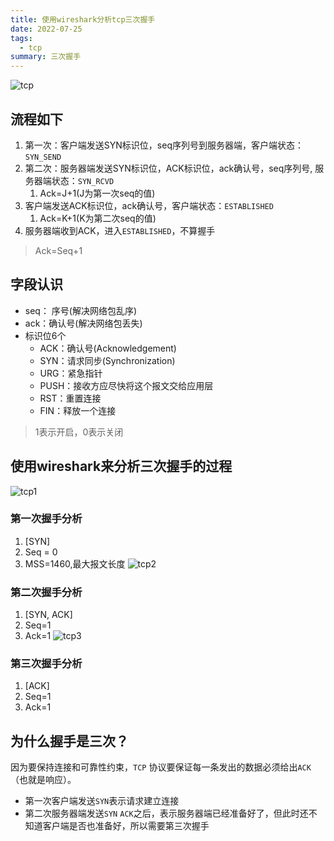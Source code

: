 ```yaml
---
title: 使用wireshark分析tcp三次握手
date: 2022-07-25
tags:
  - tcp
summary: 三次握手
---
```


![tcp](https://tzhen.vip/assets/tcp.png)
## 流程如下
1. 第一次：客户端发送SYN标识位，seq序列号到服务器端，客户端状态：`SYN_SEND`
2. 第二次：服务器端发送SYN标识位，ACK标识位，ack确认号，seq序列号, 服务器端状态：`SYN_RCVD`
    1. Ack=J+1(J为第一次seq的值)
3. 客户端发送ACK标识位，ack确认号，客户端状态：`ESTABLISHED`
    1. Ack=K+1(K为第二次seq的值)
4. 服务器端收到ACK，进入`ESTABLISHED`，不算握手
> Ack=Seq+1
## 字段认识
* seq： 序号(解决网络包乱序)
* ack：确认号(解决网络包丢失)
* 标识位6个
  * ACK：确认号(Acknowledgement)
  * SYN：请求同步(Synchronization)
  * URG：紧急指针
  * PUSH：接收方应尽快将这个报文交给应用层
  * RST：重置连接
  * FIN：释放一个连接
> 1表示开启，0表示关闭
## 使用wireshark来分析三次握手的过程
![tcp1](https://tzhen.vip/assets/tcp1.png)
### 第一次握手分析
1. [SYN]
2. Seq = 0
3. MSS=1460,最大报文长度
![tcp2](https://tzhen.vip/assets/tcp2.png)
### 第二次握手分析
1. [SYN, ACK]
2. Seq=1
3. Ack=1
![tcp3](https://tzhen.vip/assets/tcp3.png)
### 第三次握手分析
1. [ACK]
2. Seq=1
3. Ack=1
## 为什么握手是三次？
因为要保持连接和可靠性约束，`TCP` 协议要保证每一条发出的数据必须给出`ACK`（也就是响应）。
* 第一次客户端发送`SYN`表示请求建立连接
* 第二次服务器端发送`SYN` `ACK`之后，表示服务器端已经准备好了，但此时还不知道客户端是否也准备好，所以需要第三次握手








<!-- TCP 是一个双工协议，为了让双方都保证，建立连接的时候，连接双方都需要向对方发送 SYC（同步请求）和 ACK（响应）。

握手阶段双方都没有烦琐的工作，因此一方向另一方发起同步（SYN）之后，另一方可以将自己的 ACK 和 SYN 打包作为一条消息回复，因此是 3 次握手——需要 3 次数据传输。 -->





















<!-- ## IP： internet protocol（网络协议）
> 数据包是如何传输的?
数据包在发送到目标主机之前，会在本身携带目标IP地址（寻址）、源IP地址(目标主机回复信息)，而这些信息会封装在IP头的数据结构中，IP头是IP数据包开头的信息，包括（源IP地址、目标IP地址、版本号、生存时间等）

> IP只负责数据包的传输，不知道要到哪个应用

> UDP、TCP协议，基于IP之上和应用打交道


## UDP: user datagrma protocol（用户数据协议）
* UDP头中携带了端口号
* 优点：数据传输速度非常快，因此在对数据完整性要求不是很高的情景下适用（游戏，语音）
* 缺点1: 数据传输过程容易丢失，没有重传机制
* 缺点2: 大数据会分成一个个的小数据包经不同路由，不同时间到达接收端，UDP无法有序组装这些数据包，还原完整文件


## TCP：transmission control protocol（传输控制协议）
* 针对丢包，支持重传机制
* 引入数据包排序机制，保证了把乱数数据包合成完整文件


## 总结
* IP负责把数据包送到目标主机
* UDP负责把数据包送达具体应用
* TCP保证了数据的完整传输，tcp连接分三个阶段：建立连接、传输数据、断开连接

连接阶段：TCP三次握手建立连接
传输阶段：接收方需要发送确认到发送方，如果在规定时间内没有收到接收方反馈，则认为数据包丢失，触发发送端重发机制 -->